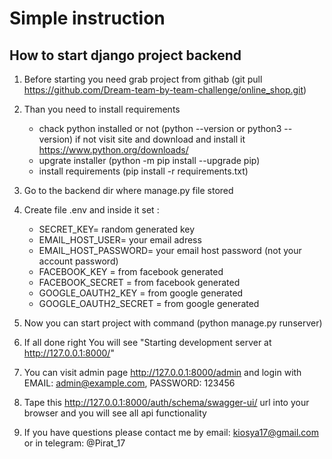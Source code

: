 # **Simple instruction**

## How to start django project backend

   1. Before starting you need grab project from githab (git pull https://github.com/Dream-team-by-team-challenge/online_shop.git)

   2. Than you need to install requirements

      - chack python installed or not (python --version   or   python3 --version) if not visit site and download and install it https://www.python.org/downloads/
      - upgrate installer (python -m pip install --upgrade pip)
      - install requirements (pip install -r requirements.txt)

   3. Go to the backend dir where manage.py file stored

   4. Create file .env and inside it set :

      * SECRET_KEY= random generated key
      * EMAIL_HOST_USER= your email adress
      * EMAIL_HOST_PASSWORD= your email host password (not your account password)
      * FACEBOOK_KEY = from facebook generated
      * FACEBOOK_SECRET = from facebook generated
      * GOOGLE_OAUTH2_KEY = from google generated
      * GOOGLE_OAUTH2_SECRET = from google generated

   5. Now you can start project with command  (python manage.py runserver)

   6. If all done right You will see "Starting development server at http://127.0.0.1:8000/"

   7. You can visit admin page http://127.0.0.1:8000/admin and login with EMAIL: admin@example.com, PASSWORD: 123456

   8. Tape this http://127.0.0.1:8000/auth/schema/swagger-ui/ url into your browser and you will see all api functionality

   9. If you have questions please contact me by email: kiosya17@gmail.com or in telegram: @Pirat_17